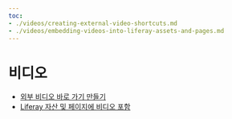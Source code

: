 ```yaml
---
toc:
- ./videos/creating-external-video-shortcuts.md
- ./videos/embedding-videos-into-liferay-assets-and-pages.md
---
```

# 비디오

* [외부 비디오 바로 가기 만들기](./videos/creating-external-video-shortcuts.md)
* [Liferay 자산 및 페이지에 비디오 포함](./videos/embedding-videos-into-liferay-assets-and-pages.md)
